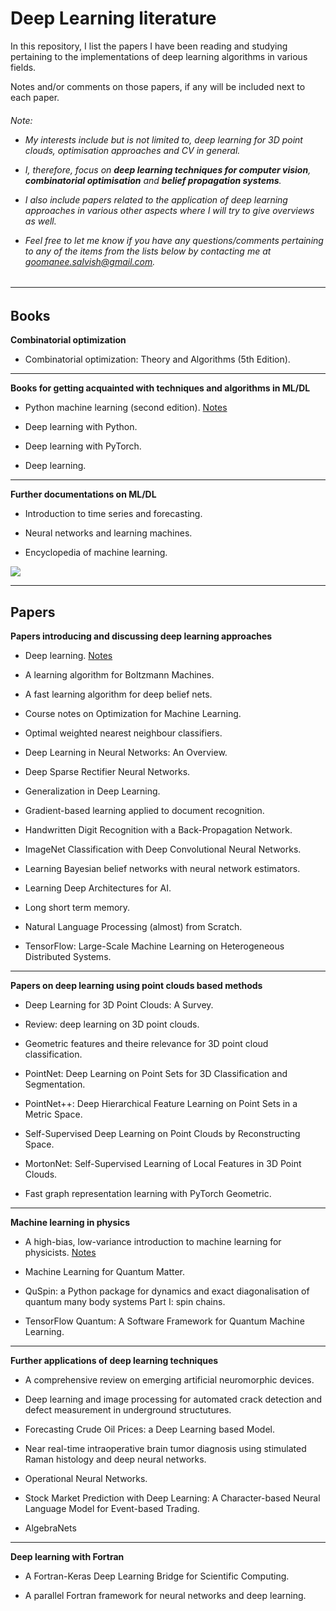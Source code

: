 # Deep Learning literature

In this repository, I list the papers I have been reading and studying pertaining to the implementations of deep learning algorithms in various fields.

Notes and/or comments on those papers, if any will be included next to each paper.

<H6>
Note: 
  
  
- My interests include but is not limited to, deep learning for 3D point clouds, optimisation approaches and CV in general. 


- I, therefore, focus on **deep learning techniques for computer vision**, **combinatorial optimisation** and **belief propagation systems**.


- I also include papers related to the application of deep learning approaches in various other aspects where I will try to give overviews as well.


- Feel free to let me know if you have any questions/comments pertaining to any of the items from the lists below by contacting me at *goomanee.salvish@gmail.com*.
<H6>
  
------------------------------------
  
## Books

**Combinatorial optimization**

- Combinatorial optimization: Theory and Algorithms (5th Edition). 

------------------------------------

**Books for getting acquainted with techniques and algorithms in ML/DL**

- Python machine learning (second edition). [Notes]()

- Deep learning with Python.

- Deep learning with PyTorch.

- Deep learning.

------------------------------------

**Further documentations on ML/DL**

- Introduction to time series and forecasting.

- Neural networks and learning machines. 

- Encyclopedia of machine learning. 

<img src="https://render.githubusercontent.com/render/math?math= ">

-------------------------------------

## Papers

**Papers introducing and discussing deep learning approaches**

- Deep learning. [Notes]()

- A learning algorithm for Boltzmann Machines.

- A fast learning algorithm for deep belief nets.

- Course notes on Optimization for Machine Learning.

- Optimal weighted nearest neighbour classifiers.

- Deep Learning in Neural Networks: An Overview.

- Deep Sparse Rectifier Neural Networks.

- Generalization in Deep Learning.

- Gradient-based learning applied to document recognition.

- Handwritten Digit Recognition with a Back-Propagation Network.

- ImageNet Classification with Deep Convolutional Neural Networks.

- Learning Bayesian belief networks with neural network estimators.

- Learning Deep Architectures for AI.

- Long short term memory.

- Natural Language Processing (almost) from Scratch.

- TensorFlow: Large-Scale Machine Learning on Heterogeneous Distributed Systems.

------------------------------------------

**Papers on deep learning using point clouds based methods**

- Deep Learning for 3D Point Clouds: A Survey.

- Review: deep learning on 3D point clouds.

- Geometric features and theire relevance for 3D point cloud classification.

- PointNet: Deep Learning on Point Sets for 3D Classification and Segmentation.

- PointNet++: Deep Hierarchical Feature Learning on Point Sets in a Metric Space.

- Self-Supervised Deep Learning on Point Clouds by Reconstructing Space.

- MortonNet: Self-Supervised Learning of Local Features in 3D Point Clouds.

- Fast graph representation learning with PyTorch Geometric.

------------------------------------------

**Machine learning in physics**

- A high-bias, low-variance introduction to machine learning for physicists. [Notes]()

- Machine Learning for Quantum Matter.

- QuSpin: a Python package for dynamics and exact diagonalisation of quantum many body systems
Part I: spin chains.

- TensorFlow Quantum: A Software Framework for Quantum Machine Learning.

---------------------------------

**Further applications of deep learning techniques**

- A comprehensive review on emerging artificial neuromorphic devices.

- Deep learning and image processing for automated crack detection and defect measurement in underground structutures.

- Forecasting Crude Oil Prices: a Deep Learning based Model.

- Near real-time intraoperative brain tumor diagnosis using stimulated Raman histology and deep neural networks.

- Operational Neural Networks.

- Stock Market Prediction with Deep Learning: A Character-based Neural Language Model for Event-based Trading.

- AlgebraNets

---------------------------------------

**Deep learning with Fortran**


- A Fortran-Keras Deep Learning Bridge for Scientific Computing.

- A parallel Fortran framework for neural networks and deep learning.
